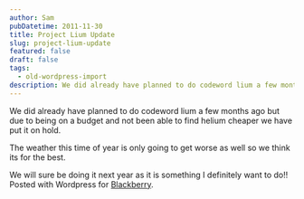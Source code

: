 ```yaml
---
author: Sam
pubDatetime: 2011-11-30
title: Project Lium Update
slug: project-lium-update
featured: false
draft: false
tags:
  - old-wordpress-import
description: We did already have planned to do codeword lium a few months ago but due to being on a budget and not been able to find helium cheaper we have put it on hold
---
```


We did already have planned to do codeword lium a few months ago but due to being on a budget and not been able to find helium cheaper we have put it on hold. 

The weather this time of year is only going to get worse as well so we think its for the best. 

We will sure be doing it next year as it is something I definitely want to do!!  Posted with Wordpress for [Blackberry](http://bonx.us?d4x).